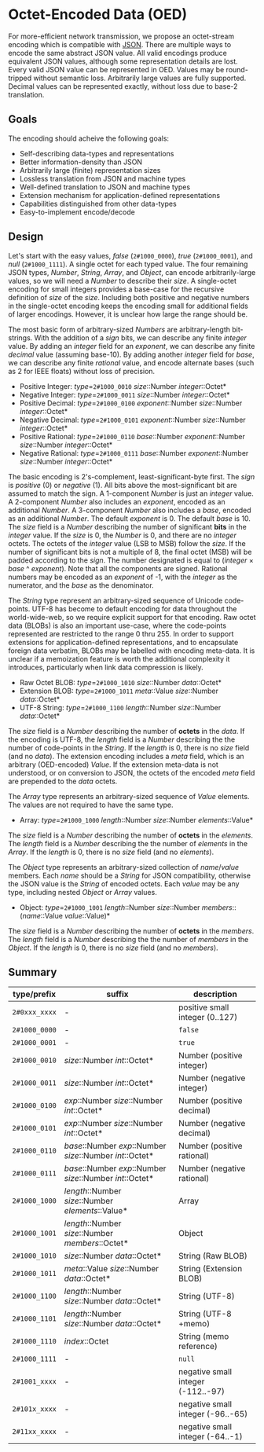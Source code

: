 # Octet-Encoded Data (OED)

For more-efficient network transmission,
we propose an octet-stream encoding
which is compatible with [JSON](http://www.ecma-international.org/publications/files/ECMA-ST/ECMA-404.pdf).
There are multiple ways to encode the same abstract JSON value.
All valid encodings produce equivalent JSON values,
although some representation details are lost.
Every valid JSON value can be represented in OED.
Values may be round-tripped without semantic loss.
Arbitrarily large values are fully supported.
Decimal values can be represented exactly,
without loss due to base-2 translation.

## Goals

The encoding should acheive the following goals:

  * Self-describing data-types and representations
  * Better information-density than JSON
  * Arbitrarily large (finite) representation sizes
  * Lossless translation from JSON and machine types
  * Well-defined translation to JSON and machine types
  * Extension mechanism for application-defined representations
  * Capabilities distinguished from other data-types
  * Easy-to-implement encode/decode

## Design

Let's start with the easy values,
_false_ (`2#1000_0000`),
_true_ (`2#1000_0001`),
and _null_ (`2#1000_1111`).
A single octet for each typed value.
The four remaining JSON types,
_Number_, _String_, _Array_, and _Object_,
can encode arbitrarily-large values,
so we will need a _Number_ to describe their _size_.
A single-octet encoding for small integers
provides a base-case for the recursive definition
of _size_ of the _size_.
Including both positive and negative numbers
in the single-octet encoding
keeps the encoding small
for additional fields of larger encodings.
However, it is unclear how large the range should be.

The most basic form of arbitrary-sized _Numbers_
are arbitrary-length bit-strings.
With the addition of a _sign_ bits,
we can describe any finite _integer_ value.
By adding an _integer_ field for an _exponent_,
we can describe any finite _decimal_ value (assuming base-10).
By adding another _integer_ field for _base_,
we can describe any finite _rational_ value,
and encode alternate bases (such as 2 for IEEE floats)
without loss of precision.

  * Positive Integer: _type_=`2#1000_0010` _size_::Number _integer_::Octet\*
  * Negative Integer: _type_=`2#1000_0011` _size_::Number _integer_::Octet\*
  * Positive Decimal: _type_=`2#1000_0100` _exponent_::Number _size_::Number _integer_::Octet\*
  * Negative Decimal: _type_=`2#1000_0101` _exponent_::Number _size_::Number _integer_::Octet\*
  * Positive Rational: _type_=`2#1000_0110` _base_::Number _exponent_::Number _size_::Number _integer_::Octet\*
  * Negative Rational: _type_=`2#1000_0111` _base_::Number _exponent_::Number _size_::Number _integer_::Octet\*

The basic encoding is 2's-complement, least-significant-byte first.
The _sign_ is _positive_ (0) or _negative_ (1).
All bits above the most-significant bit are assumed to match the sign.
A 1-component _Number_ is just an _integer_ value.
A 2-component _Number_ also includes an _exponent_,
encoded as an additional _Number_.
A 3-component _Number_ also includes a _base_,
encoded as an additional _Number_.
The default _exponent_ is 0.
The default _base_ is 10.
The _size_ field is a _Number_ describing
the number of significant **bits** in the _integer_ value.
If the _size_ is 0, the _Number_ is 0, and there are no _integer_ octets.
The octets of the _integer_ value (LSB to MSB) follow the _size_.
If the number of significant bits is not a multiple of 8,
the final octet (MSB) will be padded according to the _sign_.
The number designated is equal to (_integer_ × _base_ ^ _exponent_).
Note that all the components are signed.
Rational numbers may be encoded as an _exponent_ of -1,
with the _integer_ as the numerator, and the _base_ as the denominator.

The _String_ type represent an arbitrary-sized sequence of Unicode code-points.
UTF-8 has become to default encoding for data throughout the world-wide-web,
so we require explicit support for that encoding.
Raw octet data (BLOBs) is also an important use-case,
where the code-points represented are restricted to the range 0 thru 255.
In order to support extensions for application-defined representations,
and to encapsulate foreign data verbatim,
BLOBs may be labelled with encoding meta-data.
It is unclear if a memoization feature
is worth the additional complexity it introduces,
particularly when link data compression is likely.

  * Raw Octet BLOB: _type_=`2#1000_1010` _size_::Number _data_::Octet\*
  * Extension BLOB: _type_=`2#1000_1011` _meta_::Value _size_::Number _data_::Octet\*
  * UTF-8 String: _type_=`2#1000_1100` _length_::Number _size_::Number _data_::Octet\*

The _size_ field is a _Number_ describing
the number of **octets** in the _data_.
If the encoding is UTF-8,
the _length_ field is a _Number_ describing the
the number of code-points in the _String_.
If the _length_ is 0, there is no _size_ field (and no _data_).
The extension encoding includes a _meta_ field,
which is an arbitrary (OED-encoded) _Value_.
If the extension meta-data is not understood,
or on conversion to JSON,
the octets of the encoded _meta_ field
are prepended to the _data_ octets.

The _Array_ type represents an arbitrary-sized sequence of _Value_ elements.
The values are not required to have the same type.

  * Array: _type_=`2#1000_1000` _length_::Number _size_::Number _elements_::Value\*

The _size_ field is a _Number_ describing
the number of **octets** in the _elements_.
The _length_ field is a _Number_ describing the
the number of _elements_ in the _Array_.
If the _length_ is 0, there is no _size_ field (and no _elements_).

The _Object_ type represents an arbitrary-sized collection of _name_/_value_ members.
Each _name_ should be a _String_ for JSON compatibility,
otherwise the JSON value is the _String_ of encoded octets.
Each _value_ may be any type,
including nested _Object_ or _Array_ values.

  * Object: _type_=`2#1000_1001` _length_::Number _size_::Number _members_::(_name_::Value _value_::Value)\*

The _size_ field is a _Number_ describing
the number of **octets** in the _members_.
The _length_ field is a _Number_ describing the
the number of _members_ in the _Object_.
If the _length_ is 0, there is no _size_ field (and no _members_).

## Summary

type/prefix   | suffix                                                     | description
--------------|------------------------------------------------------------|--------------
`2#0xxx_xxxx` | -                                                          | positive small integer (0..127)
`2#1000_0000` | -                                                          | `false`
`2#1000_0001` | -                                                          | `true`
`2#1000_0010` | _size_::Number _int_::Octet\*                              | Number (positive integer)
`2#1000_0011` | _size_::Number _int_::Octet\*                              | Number (negative integer)
`2#1000_0100` | _exp_::Number _size_::Number _int_::Octet\*                | Number (positive decimal)
`2#1000_0101` | _exp_::Number _size_::Number _int_::Octet\*                | Number (negative decimal)
`2#1000_0110` | _base_::Number _exp_::Number _size_::Number _int_::Octet\* | Number (positive rational)
`2#1000_0111` | _base_::Number _exp_::Number _size_::Number _int_::Octet\* | Number (negative rational)
`2#1000_1000` | _length_::Number _size_::Number _elements_::Value\*        | Array
`2#1000_1001` | _length_::Number _size_::Number _members_::Octet\*         | Object
`2#1000_1010` | _size_::Number _data_::Octet\*                             | String (Raw BLOB)
`2#1000_1011` | _meta_::Value _size_::Number _data_::Octet\*               | String (Extension BLOB)
`2#1000_1100` | _length_::Number _size_::Number _data_::Octet\*            | String (UTF-8)
`2#1000_1101` | _length_::Number _size_::Number _data_::Octet\*            | String (UTF-8 +memo)
`2#1000_1110` | _index_::Octet                                             | String (memo reference)
`2#1000_1111` | -                                                          | `null`
`2#1001_xxxx` | -                                                          | negative small integer (-112..-97)
`2#101x_xxxx` | -                                                          | negative small integer (-96..-65)
`2#11xx_xxxx` | -                                                          | negative small integer (-64..-1)
